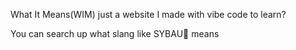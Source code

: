 What It Means(WIM) just a website I made with vibe code to learn?

You can search up what slang like SYBAU🥀 means
